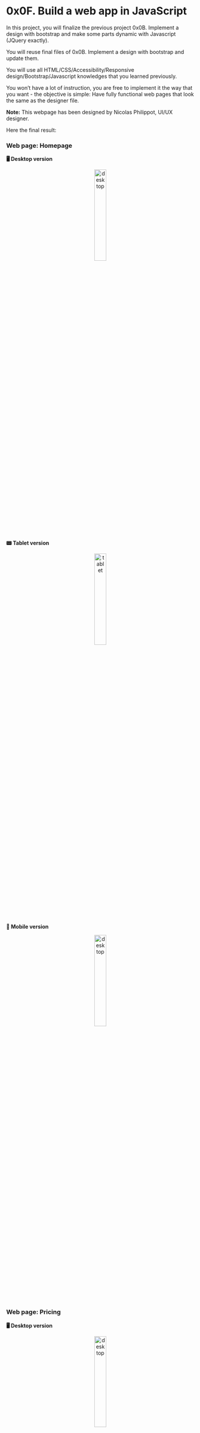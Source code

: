 # 0x0F. Build a web app in JavaScript

In this project, you will finalize the previous project 0x0B. Implement a design with bootstrap and make some parts dynamic with Javascript (JQuery exactly).

You will reuse final files of 0x0B. Implement a design with bootstrap and update them.

You will use all HTML/CSS/Accessibility/Responsive design/Bootstrap/Javascript knowledges that you learned previously.

You won’t have a lot of instruction, you are free to implement it the way that you want - the objective is simple: Have fully functional web pages that look the same as the designer file.

**Note:** This webpage has been designed by Nicolas Philippot, UI/UX designer.

Here the final result:

### Web page: Homepage

**:desktop_computer: Desktop version**

<p align="center">
    <img src="img/Desktop/01_SMILESCHOOL_LANDING_desktop@2x.png" alt="desktop" width="25%" />
</p>

**:pager: Tablet version**

<p align="center">
    <img src="img/Tablet/01_SMILESCHOOL_LANDING_tablet@2x.png" alt="tablet" width="25%" />
</p>

**:iphone: Mobile version**

<p align="center">
    <img src="img/Mobile/01_SMILESCHOOL_LANDING_mobile@2x.png" alt="desktop" width="25%" />
</p>

### Web page: Pricing

**:desktop_computer: Desktop version**

<p align="center">
    <img src="img/Desktop/02_SMILESCHOOL_PRICING_desktop@2x.png" alt="desktop" width="25%" />
</p>

**:pager: Tablet version**

<p align="center">
    <img src="img/Tablet/02_SMILESCHOOL_PRICING_tablet@2x.png" alt="tablet" width="25%" />
</p>

**:iphone: Mobile version**

<p align="center">
    <img src="img/Mobile/02_SMILESCHOOL_PRICING_mobile@2x.png" alt="desktop" width="25%" />
</p>

### Web page: Courses

**:desktop_computer: Desktop version**

<p align="center">
    <img src="img/Desktop/03_SMILESCHOOL_COURSES_desktop@2x.png" alt="desktop" width="25%" />
</p>

**:pager: Tablet version**

<p align="center">
    <img src="img/Tablet/03_SMILESCHOOL_COURSES_tablet@2x.png" alt="tablet" width="25%" />
</p>

**:iphone: Mobile version**

<p align="center">
    <img src="img/Mobile/03_SMILESCHOOL_COURSES_mobile@2x.png" alt="desktop" width="25%" />
</p>

<br />

## Requirements

- You have to use Bootstrap
- Your `styles.css` must be as small as you can - **you must use as much as you can Bootstrap classes**
- You have to use JQuery
- Your `scripts.js` must contain all your Javascript part
- Your Javascript must be executed only when the document is loaded

## Imports

For this project, you will need: fonts from Google, JQuery, Bootstrap CSS/JS

        <link href="https://fonts.googleapis.com/css?family=Source+Sans+Pro&display=swap" rel="stylesheet">
        <link href="https://fonts.googleapis.com/css?family=Coiny&display=swap" rel="stylesheet">

        <script src="https://code.jquery.com/jquery-3.4.1.min.js" integrity="sha256-CSXorXvZcTkaix6Yvo6HppcZGetbYMGWSFlBw8HfCJo=" crossorigin="anonymous"></script>
        <script src="https://stackpath.bootstrapcdn.com/bootstrap/4.4.1/js/bootstrap.min.js" integrity="sha384-wfSDF2E50Y2D1uUdj0O3uMBJnjuUD4Ih7YwaYd1iqfktj0Uod8GCExl3Og8ifwB6" crossorigin="anonymous"></script>
        <script src="https://cdnjs.cloudflare.com/ajax/libs/popper.js/1.12.9/umd/popper.min.js" integrity="sha384-ApNbgh9B+Y1QKtv3Rn7W3mgPxhU9K/ScQsAP7hUibX39j7fakFPskvXusvfa0b4Q" crossorigin="anonymous"></script>

        <link rel="stylesheet" href="https://stackpath.bootstrapcdn.com/bootstrap/4.4.1/css/bootstrap.min.css" integrity="sha384-Vkoo8x4CGsO3+Hhxv8T/Q5PaXtkKtu6ug5TOeNV6gBiFeWPGFN9MuhOf23Q9Ifjh" crossorigin="anonymous">

        <link rel="stylesheet" href="styles.css">
        <script src="scripts.js"></script>

## Tasks
**0. Reuse and polish your Bootstrap integration:**

Copy files from `0x0B. Implement a design with bootstrap`:

- homepage.html -> [0-homepage.html](0-homepage.html)
- pricing.html -> [0-pricing.html](0-pricing.html)
- courses.html -> [0-courses.html](0-courses.html)
- [styles.css](styles.css) and any files/folders needed (images, fonts…)

And finalize the design if it’s not done yet - the final result should be the same as these screens:

- Homepage - fig file
- Pricing - fig file
- Courses - fig file

Important notes with Figma:

- if your computer doesn’t have missing fonts, you can find them here: source-sans-pro and Spin-Cycle-OT
- some values are in float - feel free to round them
- “Be pixel perfect” - yes! but mainly make sure colors, size and position are correct. #C271FF is not purple.

For this task, please write an amazing `README.md`

**Interactions note:**

- Web pages must switch to the tablet version when the screen width is 768px
- Web pages must switch to the mobile version when the screen width is 576px
- button hover/active: `opacity: 0.9`

<br />

[**1. Homepage - quotes:**](1-homepage.html)

From `0-homepage.html`, create `1-homepage.html`.

Replace static quotes by dynamic loading:

- URL: `https://smileschool-api.hbtn.info/quotes`
- No static quotes should be present in the quotes section
- During the Ajax request, a loader should be present
- Carousel should work like before

Example of my loader:

        HTML:
        <div class="loader"></div>

        CSS:
        .loader {
            border: 10px solid #f3f3f3;
            border-top: 10px solid #C271FF;
            border-radius: 50%;
            width: 80px;
            height: 80px;
            animation: spin 2s linear infinite;
            margin: auto;
        }

        @keyframes spin {
            0% { transform: rotate(0deg); }
            100% { transform: rotate(360deg); }
        }

Final result:

![final-result-1](img/task1.gif)

